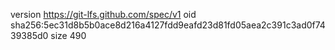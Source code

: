 version https://git-lfs.github.com/spec/v1
oid sha256:5ec31d8b5b0ace8d216a4127fdd9eafd23d81fd05aea2c391c3ad0f7439385d0
size 490
